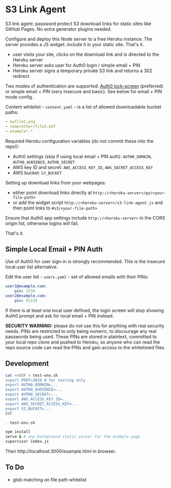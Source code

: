 # S3 Link Agent

S3 link agent: password protect S3 download links for static sites like GitHub Pages. No extra generator plugins needed.

Configure and deploy this Node server to a free Heroku instance. The server provides a JS widget: include it in your static site. That's it.

* user visits your site, clicks on the download link and is directed to the Heroku server
* Heroku server asks user for Auth0 login / simple email + PIN
* Heroku server signs a temporary private S3 link and returns a 302 redirect

Two modes of authentication are supported: [Auth0 lock-screen](https://auth0.com/docs/libraries/lock) (preferred) or simple email + PIN (very insecure and basic). See below for email + PIN mode config.

Content whitelist - `content.yaml` - is a list of allowed downloadable bucket paths:

```yaml
- myfile1.png
- some/other/file2.pdf
- example*.*
```

Required Heroku configuration variables (do not commit these into the repo!):

- Auth0 settings (skip if using local email + PIN auth): `AUTH0_DOMAIN`, `AUTH0_AUDIENCE`, `AUTH0_SECRET`
- AWS key ID and secret: `AWS_ACCESS_KEY_ID`, `AWS_SECRET_ACCESS_KEY`
- AWS bucket: `S3_BUCKET`

Setting up download links from your webpages:

* either point download links directly at `http://<heroku-server>/go/<your-file-path>`
* or add the widget script `http://<heroku-server>/s3-link-agent.js` and then point links to `#s3/<your-file-path>`

Ensure that Auth0 app settings include `http://<heroku-server>` in the CORS origin list, otherwise logins will fail.

That's it.

## Simple Local Email + PIN Auth

Use of Auth0 for user sign-in is strongly recommended. This is the insecure local user list alternative.

Edit the user list - `users.yaml` - set of allowed emails with their PINs:

```yaml
user1@example.com:
    pin: 1234
user2@example.com:
    pin: 01134
```

If there is at least one local user defined, the login screen will stop showing Auth0 prompt and ask for local email + PIN instead.

**SECURITY WARNING:** please do not use this for anything with real security needs. PINs are restricted to only being numeric, to discourage any real passwords being used. These PINs are stored in plaintext, committed to your local repo clone and pushed to Heroku, so anyone who can read the repo source code can read the PINs and gain access to the whitelisted files.

## Development

```sh
cat <<EOF > test-env.sh
export PORT=3020 # for testing only
export AUTH0_DOMAIN=...
export AUTH0_AUDIENCE=...
export AUTH0_SECRET=...
export AWS_ACCESS_KEY_ID=...
export AWS_SECRET_ACCESS_KEY=...
export S3_BUCKET=...
EOF

. test-env.sh

npm install
serve & # any background static server for the example page
supervisor index.js
```

Then http://localhost:3000/example.html in browser.

## To Do

- glob matching on file path whitelist
